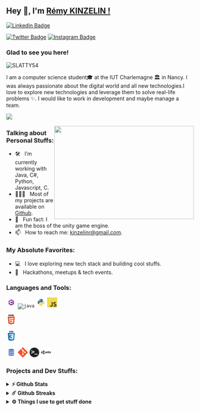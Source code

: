 ## Hey 👋, I'm [Rémy KINZELIN !](https://github.com/SLATTY54/)

[![Linkedin Badge](https://img.shields.io/badge/-LinkedIn-0e76a8?style=flat-square&logo=Linkedin&logoColor=white)](https://www.linkedin.com/in/rémy-kinzelin-129a1b1a0/)
<!--[![Website Badge](https://img.shields.io/badge/Website-3b5998?style=flat-square&logo=google-chrome&logoColor=white)](https://SLATTY54.github.io/)-->
[![Twitter Badge](https://img.shields.io/badge/-Twitter-00acee?style=flat-square&logo=Twitter&logoColor=white)](https://twitter.com/Kinzelin2)
[![Instagram Badge](https://img.shields.io/badge/-Instagram-e4405f?style=flat-square&logo=Instagram&logoColor=white)](https://instagram.com/kinzelinremy/)

### Glad to see you here! &nbsp; 
<p> <img src="https://komarev.com/ghpvc/?username=SLATTY54&label=Visitors&color=009dff&style=flat" alt="SLATTY54"/></p>

I am a computer science student🎓 at the IUT Charlemagne 🏛 in Nancy. I was always passionate about the digital world and all new technologies.I love to explore new technologies and leverage them to solve real-life problems ✨. I would like to work in development and maybe manage a team.









[![](https://gitwar.herokuapp.com/badge?username=SLATTY54&label=Gitwar%20Profile%20Score&style=for-the-badge&color=0088cc)](https://gitwar.herokuapp.com/)

<img align="right" height="250" width="375" alt="" src="https://raw.githubusercontent.com/iampavangandhi/iampavangandhi/master/gifs/coder.gif" />

### Talking about Personal Stuffs:

- 🛠 &nbsp; I’m currently working with Java, C#, Python, <br /> Javascript, C.
- 👨🏻‍💻 &nbsp; Most of my projects are available on [Github](https://github.com/SLATTY54).
- 👾 &nbsp; Fun fact: I am the boss of the unity game engine.
- 📫 &nbsp; How to reach me: kinzelinr@gmail.com.

### My Absolute Favorites:

- 💻 &nbsp; I love exploring new tech stack and building cool stuffs.
- 🍕 &nbsp; Hackathons, meetups & tech events.

### Languages and Tools:

<code><img height="27" src="https://github.com/serhii-londar/open-source-mac-os-apps/blob/master/icons/csharp.png" alt="c"></code>
<code><img height="27" src="https://raw.githubusercontent.com/jmnote/z-icons/master/svg/java.svg" alt="java"></code>
<code><img height="27" src="https://raw.githubusercontent.com/github/explore/80688e429a7d4ef2fca1e82350fe8e3517d3494d/topics/python/python.png" alt="python"></code>
<code><img height="27" src="https://raw.githubusercontent.com/github/explore/80688e429a7d4ef2fca1e82350fe8e3517d3494d/topics/javascript/javascript.png" alt="javascript"></code>

<code><img height="27" src="https://raw.githubusercontent.com/devicons/devicon/master/icons/html5/html5-original-wordmark.svg" alt="HTML"></code>

<code><img height="27" src="https://raw.githubusercontent.com/devicons/devicon/master/icons/css3/css3-original-wordmark.svg" alt="CSS"></code>

<code><img height="27" src="https://raw.githubusercontent.com/github/explore/80688e429a7d4ef2fca1e82350fe8e3517d3494d/topics/sql/sql.png" alt="sql"></code>
<code><img height="27" src="https://raw.githubusercontent.com/devicons/devicon/master/icons/git/git-original.svg" alt="git"></code>
<code><img height="27" src="https://raw.githubusercontent.com/github/explore/80688e429a7d4ef2fca1e82350fe8e3517d3494d/topics/terminal/terminal.png" alt="terminal"></code>
<code><img height="27" src="https://raw.githubusercontent.com/github/explore/80688e429a7d4ef2fca1e82350fe8e3517d3494d/topics/unity/unity.png" alt="Unity"></code>

<!--
<code><img height="25" src="https://raw.githubusercontent.com/github/explore/80688e429a7d4ef2fca1e82350fe8e3517d3494d/topics/sass/sass.png" alt="sass"></code>
-->

### Projects and Dev Stuffs:

<details>	
  <summary><b>⚡ Github Stats</b></summary>

  <br />
  <img height="180em" src="https://github-readme-stats.vercel.app/api?username=SLATTY54&show_icons=true&hide_border=true&&count_private=true&include_all_commits=true" />
  <img height="180em" src="https://github-readme-stats.vercel.app/api/top-langs/?username=SLATTY54&exclude_repo=KNN-Image-Classification&show_icons=true&hide_border=true&layout=compact&langs_count=8"/>
</details>

<details>	
  <summary><b>☄️ Github Streaks</b></summary>

  <br />
  <img height="180em" src="https://github-readme-streak-stats.herokuapp.com/?user=SLATTY54&hide_border=true" />
</details>

 
<details>	
  <br />
  <summary><b>⚙️ Things I use to get stuff done</b></summary>
  	<ul>
  	    <li><b>OS:</b> MAC OS X</li>
	    <li><b>Laptop: </b> Macbook air new M1</li>
  	    <li><b>Browser: </b> Safari</li>
	    <li><b>Terminal: </b> ZSH</li>
	    <li><b>Code Editor:</b> VSCode - The best editor out there.</li>
	    <li><b>To Stay Updated:</b>Linkedin and Twitter.</li>
	    <br />
	
	</ul>	
</details>




